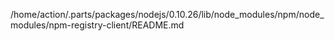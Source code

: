 /home/action/.parts/packages/nodejs/0.10.26/lib/node_modules/npm/node_modules/npm-registry-client/README.md